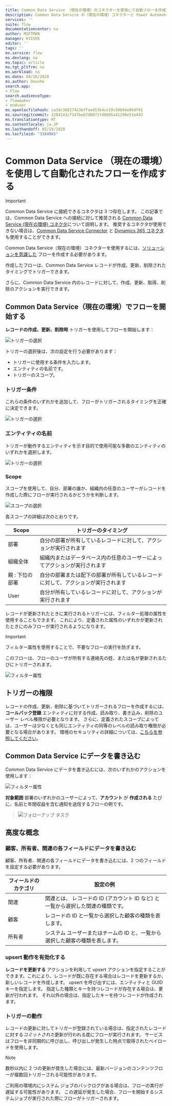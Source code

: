 ```yaml
---
title: Common Data Service （現在の環境）のコネクターを使用して自動フローを作成する| Microsoft Docs
description: Common Data Service の（現在の環境）コネクターと Power Automate を使用してワークフローを作成する
services: ''
suite: flow
documentationcenter: na
author: MSFTMAN
manager: KVIVEK
editor: ''
tags: ''
ms.service: flow
ms.devlang: na
ms.topic: article
ms.tgt_pltfrm: na
ms.workload: na
ms.date: 04/26/2020
ms.author: Deonhe
search.app:
- Flow
search.audienceType:
- flowmaker
- enduser
ms.openlocfilehash: ca3dc36827423bffaed53b4ce19c50b94e09df81
ms.sourcegitcommit: 2284143cf147beb7d6071fd8005a41298e51e493
ms.translationtype: HT
ms.contentlocale: ja-JP
ms.lasthandoff: 05/19/2020
ms.locfileid: "3384965"
---
```

# <a name="create-an-automated-flow-by-using-common-data-service-current-environment"></a>Common Data Service （現在の環境）を使用して自動化されたフローを作成する

>[!IMPORTANT]
>Common Data Service に接続できるコネクタは 3 つ存在します。 この記事では、Common Data Service への接続に対して推奨される [Common Data Service (現在の環境) コネクタ](./connection-cds.md)について説明します。 推奨するコネクタが使用できない場合は、[Common Data Service Connector](./connection-cds.md) と [Dynamics 365 コネクタ](https://docs.microsoft.com/connectors/dynamicscrmonline/) も使用することができます。


Common Data Service（現在の環境）コネクターを使用するには、[ソリューションを意識した](./overview-solution-flows.md) フローを作成する必要があります。 

作成したフローは、Common Data Service レコードが作成、更新、削除されたタイミングでトリガーできます。

さらに、Common Data Service 内のレコードに対して、作成、更新、取得、削除のアクションを実行できます。

## <a name="initiate-a-flow-with-common-data-service-current-environment"></a>Common Data Service（現在の環境）でフローを開始する

**レコードの作成、更新、削除時** トリガーを使用してフローを開始します：

   ![トリガーの選択](./media/cds-connector-native/native-trigger.png)

トリガーの選択後は、次の設定を行う必要があります：

- トリガーに使用する条件を入力します。
- エンティティの名前です。
- トリガーのスコープ。

### <a name="trigger-condition"></a>トリガー条件

これらの条件のいずれかを追加して、フローがトリガーされるタイミングを正確に決定できます。

   ![トリガーの選択](./media/cds-connector-native/trigger-conditions.png)

### <a name="the-entity-name"></a>エンティティの名前

トリガーが動作するエンティティを示す目的で使用可能な多数のエンティティのいずれかを選択します。

   ![トリガーの選択](./media/cds-connector-native/entity-names.png)

### <a name="scope"></a>Scope

スコープを使用して、自分、部署の誰か、組織内の任意のユーザーがレコードを作成した際にフローが実行されるかどうかを判断します。

![スコープの選択](./media/cds-connector-native/scopes.png)

各スコープの詳細は次のとおりです。

|Scope|トリガーのタイミング|
| --- | --- |
|部署 |自分の部署が所有しているレコードに対して、アクションが実行されます|
|組織全体|組織内またはデータベース内の任意のユーザーによってアクションが実行されます|
|親 : 下位の部署|自分の部署または配下の部署が所有しているレコードに対して、アクションが実行されます|
|User|自分が所有しているレコードに対して、アクションが実行されます|


レコードが更新されたときに実行されるトリガーには、フィルター処理の属性を使用することもできます。 これにより、定義された属性のいずれかが更新されたときにのみフローが実行されるようになります。

> [!IMPORTANT]
> フィルター属性を使用することで、不要なフローの実行を防ぎます。

このフローは、フローのユーザが所有する連絡先の姓、または名が更新されるたびにトリガーされます。

![フィルター属性](./media/cds-connector-native/filtering-attributes.png)

## <a name="trigger-privileges"></a>トリガーの権限

レコードの作成、更新、削除に基づいてトリガーされるフローを作成するには、**コールバック登録** エンティティに対する作成、読み取り、書き込み、削除のユーザー レベル権限が必要となります。 さらに、定義されたスコープによっては、ユーザーは少なくとも同じエンティティの同等のレベルの読み取り権限が必要となる場合があります。  環境のセキュリティの詳細については、[こちらを参照してください](https://docs.microsoft.com/power-platform/admin/database-security)。

## <a name="write-data-into-common-data-service"></a>Common Data Service にデータを書き込む

Common Data Service にデータを書き込むには、次のいずれかのアクションを使用します：

![フィルター属性](./media/cds-connector-native/actions.png)

**対象範囲** 部署のいずれかのユーザーによって、**アカウント** が **作成される** たびに、名前と年間収益を含む通知を送信するフローの例です。

> ![フォローアップ タスク](./media/cds-connector-native/example-flow.png)

## <a name="advanced-concepts"></a>高度な概念

### <a name="write-data-into-customer-owner-and-regarding-fields"></a>顧客、所有者、関連の各フィールドにデータを書き込む

顧客、所有者、関連の各フィールドにデータを書き込むには、2 つのフィールドを設定する必要があります。

| フィールドのカテゴリ | 設定の例 |
| --- | --- |
| 関連 | 関連とは、 レコードの ID (アカウント ID など) と一覧から選択した関連の種類です。 |
| 顧客 | レコードの ID と一覧から選択した顧客の種類を表します。 |
| 所有者  | システム ユーザーまたはチームの ID と、一覧から選択した顧客の種類を表します。 |

### <a name="enable-upsert-behavior"></a>upsert 動作を有効化する

**レコードを更新する** アクションを利用して upsert アクションを指定することができます。これにより、レコードが既に存在する場合はレコードを更新するか、新しいレコードを作成します。 upsert を呼び出すには、エンティティと GUID キーを指定します。 指定した種類とキーを持つレコードが存在する場合は、更新が行われます。 それ以外の場合は、指定したキーを持つレコードが作成されます。

### <a name="trigger-behavior"></a>トリガーの動作

レコードの更新に対してトリガーが登録されている場合は、指定されたレコードに対する*コミットされた*更新が行われる度にフローが実行されます。 サービスはフローを非同期的に呼び出し、呼び出しが発生した時点で取得されたペイロードを使用します。

> [!NOTE]
> 数秒以内に 2 つの更新が発生した場合には、最新バージョンのコンテンツフローが複数回トリガーされる可能性があります。

ご利用の環境内にシステム ジョブのバックログがある場合は、フローの実行が遅延する可能性があります。 この遅延が発生した場合、フローを開始するシステムジョブが実行された際にフローがトリガーされます。



